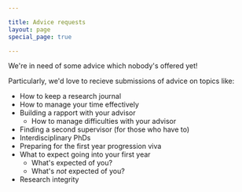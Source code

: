```yaml
---

title: Advice requests
layout: page
special_page: true

---
```


We're in need of some advice which nobody's offered yet!

Particularly, we'd love to recieve submissions of advice on topics like:

* How to keep a research journal
* How to manage your time effectively
* Building a rapport with your advisor
    * How to manage difficulties with your advisor
* Finding a second supervisor (for those who have to)
* Interdisciplinary PhDs
* Preparing for the first year progression viva
* What to expect going into your first year
    * What's expected of you?
    * What's *not* expected of you?
* Research integrity
